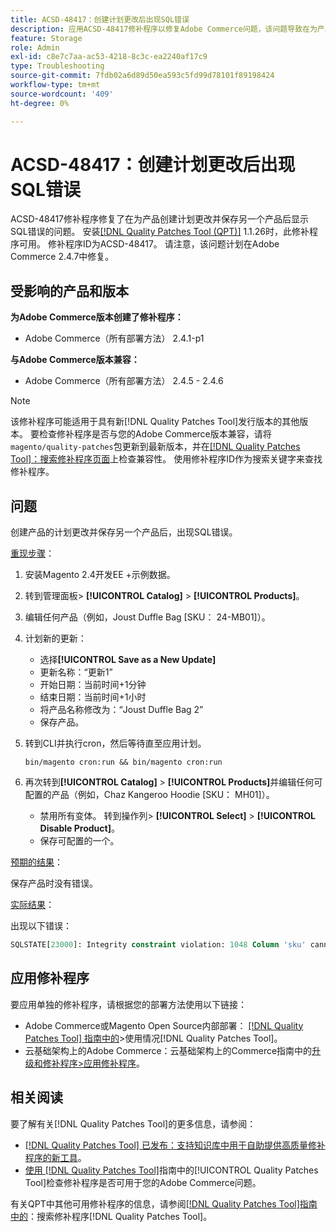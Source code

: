 ```yaml
---
title: ACSD-48417：创建计划更改后出现SQL错误
description: 应用ACSD-48417修补程序以修复Adobe Commerce问题，该问题导致在为产品创建计划更改并保存另一个产品后显示SQL错误。
feature: Storage
role: Admin
exl-id: c8e7c7aa-ac53-4218-8c3c-ea2240af17c9
type: Troubleshooting
source-git-commit: 7fdb02a6d89d50ea593c5fd99d78101f89198424
workflow-type: tm+mt
source-wordcount: '409'
ht-degree: 0%

---
```


# ACSD-48417：创建计划更改后出现SQL错误

ACSD-48417修补程序修复了在为产品创建计划更改并保存另一个产品后显示SQL错误的问题。 安装[[!DNL Quality Patches Tool (QPT)]](https://experienceleague.adobe.com/en/docs/commerce-operations/tools/quality-patches-tool/quality-patches-tool-to-self-serve-quality-patches) 1.1.26时，此修补程序可用。 修补程序ID为ACSD-48417。 请注意，该问题计划在Adobe Commerce 2.4.7中修复。

## 受影响的产品和版本

**为Adobe Commerce版本创建了修补程序：**

* Adobe Commerce（所有部署方法） 2.4.1-p1

**与Adobe Commerce版本兼容：**

* Adobe Commerce（所有部署方法） 2.4.5 - 2.4.6

>[!NOTE]
>
>该修补程序可能适用于具有新[!DNL Quality Patches Tool]发行版本的其他版本。 要检查修补程序是否与您的Adobe Commerce版本兼容，请将`magento/quality-patches`包更新到最新版本，并在[[!DNL Quality Patches Tool]：搜索修补程序页面](https://experienceleague.adobe.com/tools/commerce-quality-patches/index.html)上检查兼容性。 使用修补程序ID作为搜索关键字来查找修补程序。

## 问题

创建产品的计划更改并保存另一个产品后，出现SQL错误。

<u>重现步骤</u>：

1. 安装Magento 2.4开发EE +示例数据。
1. 转到管理面板> **[!UICONTROL Catalog]** > **[!UICONTROL Products]**。
1. 编辑任何产品（例如，Joust Duffle Bag [SKU： 24-MB01]）。
1. 计划新的更新：
   * 选择&#x200B;**[!UICONTROL Save as a New Update]**
   * 更新名称：“更新1”
   * 开始日期：当前时间+1分钟
   * 结束日期：当前时间+1小时
   * 将产品名称修改为：“Joust Duffle Bag 2”
   * 保存产品。
1. 转到CLI并执行cron，然后等待直至应用计划。

   ```
   bin/magento cron:run && bin/magento cron:run
   ```

1. 再次转到&#x200B;**[!UICONTROL Catalog]** > **[!UICONTROL Products]**&#x200B;并编辑任何可配置的产品（例如，Chaz Kangeroo Hoodie [SKU： MH01]）。

   * 禁用所有变体。 转到操作列> **[!UICONTROL Select]** > **[!UICONTROL Disable Product]**。
   * 保存可配置的一个。

<u>预期的结果</u>：

保存产品时没有错误。

<u>实际结果</u>：

出现以下错误：

```SQL
SQLSTATE[23000]: Integrity constraint violation: 1048 Column 'sku' cannot be null, query was: INSERT INTO `catalog_product_entity` (`entity_id`, `sku`, `row_id`, `created_in`, `updated_in`) VALUES (?, ?, ?, ?, ?)
```

## 应用修补程序

要应用单独的修补程序，请根据您的部署方法使用以下链接：

* Adobe Commerce或Magento Open Source内部部署： [[!DNL Quality Patches Tool] 指南中的](/help/tools/quality-patches-tool/usage.md)>使用情况[!DNL Quality Patches Tool]。
* 云基础架构上的Adobe Commerce：云基础架构上的Commerce指南中的[升级和修补程序>应用修补程序](https://experienceleague.adobe.com/docs/commerce-cloud-service/user-guide/develop/upgrade/apply-patches.html)。

## 相关阅读

要了解有关[!DNL Quality Patches Tool]的更多信息，请参阅：

* [[!DNL Quality Patches Tool] 已发布：支持知识库中用于自助提供高质量修补程序的新工具](https://experienceleague.adobe.com/en/docs/commerce-operations/tools/quality-patches-tool/quality-patches-tool-to-self-serve-quality-patches)。
* [使用 [!DNL Quality Patches Tool]](/help/tools/quality-patches-tool/patches-available-in-qpt/check-patch-for-magento-issue-with-magento-quality-patches.md)指南中的[!UICONTROL Quality Patches Tool]检查修补程序是否可用于您的Adobe Commerce问题。


有关QPT中其他可用修补程序的信息，请参阅[[!DNL Quality Patches Tool]指南中的](https://experienceleague.adobe.com/tools/commerce-quality-patches/index.html)：搜索修补程序[!DNL Quality Patches Tool]。
